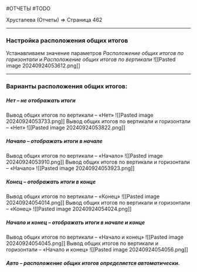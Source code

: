 #ОТЧЕТЫ #TODO 

Хрусталева (Отчеты) => Страница 462

---
### Настройка расположения общих итогов

Устанавливаем значение параметров *Расположение общих итогов по горизонтали* и *Расположение общих итогов по вертикали*
![[Pasted image 20240924053612.png]]

---
### Варианты расположения общих итогов:

##### **Нет** – не отображать итоги
Вывод общих итогов по вертикали – «Нет»
![[Pasted image 20240924053733.png]]
Вывод общих итогов по вертикали и горизонтали – «Нет»
![[Pasted image 20240924053822.png]]

##### **Начало** – отображать итоги в начале
Вывод общих итогов по вертикали – «Начало»
![[Pasted image 20240924053910.png]]
Вывод общих итогов по вертикали и горизонтали – «Начало»
![[Pasted image 20240924053923.png]]

##### **Конец** – отображать итоги в конце
Вывод общих итогов по вертикали – «Конец»
![[Pasted image 20240924054014.png]]
Вывод общих итогов по вертикали и горизонтали – «Конец»
![[Pasted image 20240924054024.png]]

##### **Начало и конец** – отображать итоги в начале и конце
Вывод общих итогов по вертикали – «Начало и конец»
![[Pasted image 20240924054045.png]]
Вывод общих итогов по вертикали и горизонтали – «Начало и конец»
![[Pasted image 20240924054056.png]]

##### **Авто** – расположение общих итогов определяется автоматически.
